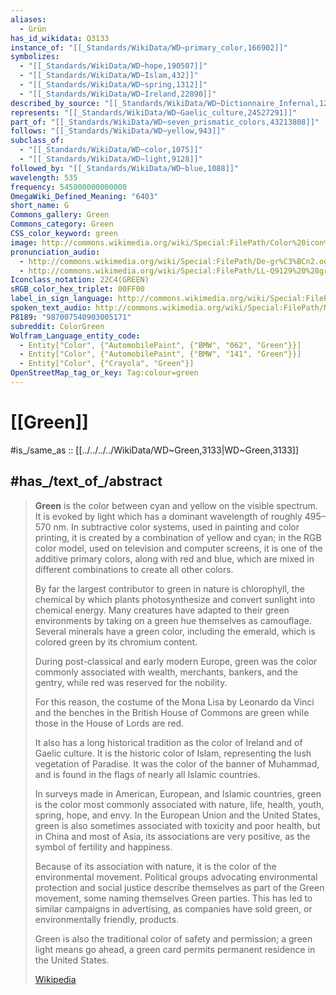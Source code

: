 ```yaml
---
aliases:
  - Grün
has_id_wikidata: Q3133
instance_of: "[[_Standards/WikiData/WD~primary_color,166902]]"
symbolizes:
  - "[[_Standards/WikiData/WD~hope,190507]]"
  - "[[_Standards/WikiData/WD~Islam,432]]"
  - "[[_Standards/WikiData/WD~spring,1312]]"
  - "[[_Standards/WikiData/WD~Ireland,22890]]"
described_by_source: "[[_Standards/WikiData/WD~Dictionnaire_Infernal,1210353]]"
represents: "[[_Standards/WikiData/WD~Gaelic_culture,24527291]]"
part_of: "[[_Standards/WikiData/WD~seven_prismatic_colors,43213808]]"
follows: "[[_Standards/WikiData/WD~yellow,943]]"
subclass_of:
  - "[[_Standards/WikiData/WD~color,1075]]"
  - "[[_Standards/WikiData/WD~light,9128]]"
followed_by: "[[_Standards/WikiData/WD~blue,1088]]"
wavelength: 535
frequency: 545000000000000
OmegaWiki_Defined_Meaning: "6403"
short_name: G
Commons_gallery: Green
Commons_category: Green
CSS_color_keyword: green
image: http://commons.wikimedia.org/wiki/Special:FilePath/Color%20icon%20green.svg
pronunciation_audio:
  - http://commons.wikimedia.org/wiki/Special:FilePath/De-gr%C3%BCn2.ogg
  - http://commons.wikimedia.org/wiki/Special:FilePath/LL-Q9129%20%28gre%29-MARKELLOS-%CF%80%CF%81%CE%AC%CF%83%CE%B9%CE%BD%CE%BF.wav
Iconclass_notation: 22C4(GREEN)
sRGB_color_hex_triplet: 00FF00
label_in_sign_language: http://commons.wikimedia.org/wiki/Special:FilePath/Csc-verd-spreadthesign.ogv
spoken_text_audio: http://commons.wikimedia.org/wiki/Special:FilePath/Nl-Groen%20%28kleur%29-article.ogg
P8189: "987007540903005171"
subreddit: ColorGreen
Wolfram_Language_entity_code:
  - Entity["Color", {"AutomobilePaint", {"BMW", "062", "Green"}}]
  - Entity["Color", {"AutomobilePaint", {"BMW", "141", "Green"}}]
  - Entity["Color", {"Crayola", "Green"}]
OpenStreetMap_tag_or_key: Tag:colour=green
---
```


# [[Green]] 

#is_/same_as :: [[../../../../WikiData/WD~Green,3133|WD~Green,3133]] 

## #has_/text_of_/abstract 

> **Green** is the color between cyan and yellow on the visible spectrum. 
> It is evoked by light which has a dominant wavelength of roughly 495–570 nm. 
> In subtractive color systems, used in painting and color printing, 
> it is created by a combination of yellow and cyan; 
> in the RGB color model, used on television and computer screens, 
> it is one of the additive primary colors, along with red and blue, 
> which are mixed in different combinations to create all other colors. 
> 
> By far the largest contributor to green in nature is chlorophyll, 
> the chemical by which plants photosynthesize and convert sunlight into chemical energy. 
> Many creatures have adapted to their green environments 
> by taking on a green hue themselves as camouflage. 
> Several minerals have a green color, including the emerald, 
> which is colored green by its chromium content.
>
> During post-classical and early modern Europe, 
> green was the color commonly associated with wealth, merchants, bankers, and the gentry, 
> while red was reserved for the nobility. 
> 
> For this reason, the costume of the Mona Lisa by Leonardo da Vinci 
> and the benches in the British House of Commons are green 
> while those in the House of Lords are red. 
> 
> It also has a long historical tradition as the color of Ireland and of Gaelic culture. 
> It is the historic color of Islam, representing the lush vegetation of Paradise. 
> It was the color of the banner of Muhammad, and is found in the flags of nearly all Islamic countries.
>
> In surveys made in American, European, and Islamic countries, 
> green is the color most commonly associated with nature, life, health, youth, spring, hope, and envy. 
> In the European Union and the United States, 
> green is also sometimes associated with toxicity and poor health, 
> but in China and most of Asia, its associations are very positive, 
> as the symbol of fertility and happiness. 
> 
> Because of its association with nature, it is the color of the environmental movement. 
> Political groups advocating environmental protection 
> and social justice describe themselves as part of the Green movement, 
> some naming themselves Green parties. 
> This has led to similar campaigns in advertising, 
> as companies have sold green, or environmentally friendly, products. 
> 
> Green is also the traditional color of safety and permission; 
> a green light means go ahead, 
> a green card permits permanent residence in the United States.
>
> [Wikipedia](https://en.wikipedia.org/wiki/Green) 

